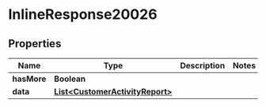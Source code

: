 

# InlineResponse20026

## Properties

Name | Type | Description | Notes
------------ | ------------- | ------------- | -------------
**hasMore** | **Boolean** |  | 
**data** | [**List&lt;CustomerActivityReport&gt;**](CustomerActivityReport.md) |  | 



